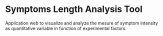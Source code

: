 
# Symptoms Length Analysis Tool

Application web to visualize and analyze the mesure of symptom intensity as quantitative variable in function of experimental factors.
